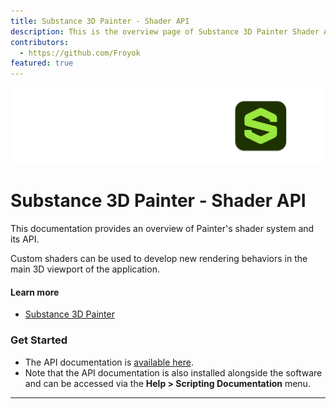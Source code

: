 ```yaml
---
title: Substance 3D Painter - Shader API
description: This is the overview page of Substance 3D Painter Shader API
contributors:
  - https://github.com/Froyok
featured: true
---
```


<Hero slots="image, heading, text" background="rgb(1, 46, 24)" hideBreadcrumbNav={false} />

![Hero image](./hero.png)

# Substance 3D Painter - Shader API

This documentation provides an overview of Painter's shader system and its API.

Custom shaders can be used to develop new rendering behaviors in the main 3D viewport of the application.

<Resources slots="heading, links"/>

#### Learn more

* [Substance 3D Painter](https://www.adobe.com/products/substance3d-painter.html)

### Get Started

- The API documentation is [available here](/api/index.html).
- Note that the API documentation is also installed alongside the software and can be accessed via the **Help > Scripting Documentation** menu.

---
